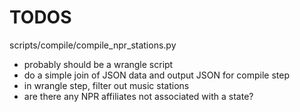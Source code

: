 # TODOS


scripts/compile/compile_npr_stations.py

- probably should be a wrangle script
- do a simple join of JSON data and output JSON for compile step
- in wrangle step, filter out music stations
- are there any NPR affiliates not associated with a state?
